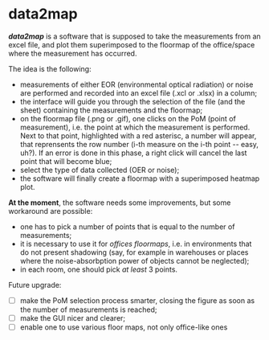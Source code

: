 # data2map
***data2map*** is a software that is supposed to take the measurements from an excel file, and plot them superimposed to the floormap of the office/space where the measurement has occurred.

The idea is the following:
 - measurements of either EOR (environmental optical radiation) or noise are performed and recorded into an excel file (.xcl or .xlsx) in a column;
 - the interface will guide you through the selection of the file (and the sheet) containing the measurements and the floormap;
 - on the floormap file (.png or .gif), one clicks on the PoM (point of measurement), i.e. the point at which the measurement is performed. Next to that point, highlighted with a red asterisc, a number will appear, that reprensents the row number (i-th measure on the i-th point -- easy, uh?). If an error is done in this phase, a right click will cancel the last point that will become blue;
 - select the type of data collected (OER or noise);
 - the software will finally create a floormap with a superimposed heatmap plot.

**At the moment**, the software needs some improvements, but some workaround are possible:

 - one has to pick a number of points that is equal to the number of measurements;
 - it is necessary to use it for *offices floormaps*, i.e. in environments that do not present shadowing (say, for example in warehouses or places where the noise-absorbption power of objects cannot be neglected);
 - in each room, one should pick *at least* 3 points. 

Future upgrade:
- [ ] make the PoM selection process smarter, closing the figure as soon as the number of measurements is reached;
- [ ] make the GUI nicer and clearer;
- [ ] enable one to use various floor maps, not only office-like ones
